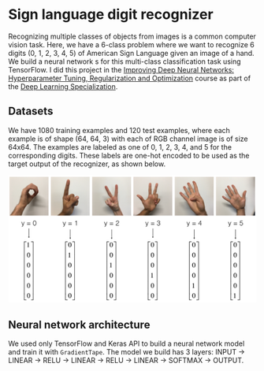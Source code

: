 # Sign language digit recognizer
Recognizing multiple classes of objects from images is a common computer vision task. Here, we have a 6-class problem where we want to recognize 6 digits (0, 1, 2, 3, 4, 5) of American Sign Language given an image of a hand. We build a neural network s for this multi-class classification task using TensorFlow. I did this project in the [Improving Deep Neural Networks: Hyperparameter Tuning, Regularization and Optimization](https://www.coursera.org/learn/deep-neural-network) course as part of the [Deep Learning Specialization](https://www.coursera.org/specializations/deep-learning).

## Datasets
We have 1080 training examples and 120 test examples, where each example is of shape (64, 64, 3) with each of RGB channel image is of size 64x64. The examples are labeled as one of 0, 1, 2, 3, 4, and 5 for the corresponding digits. These labels are one-hot encoded to be used as the target output of the recognizer, as shown below.

![One-hot encoding of class labels](images/hands.png)

## Neural network architecture
We used only TensorFlow and Keras API to build a neural network model and train it with `GradientTape`. The model we build has 3 layers: INPUT -> LINEAR -> RELU -> LINEAR -> RELU -> LINEAR -> SOFTMAX -> OUTPUT.
